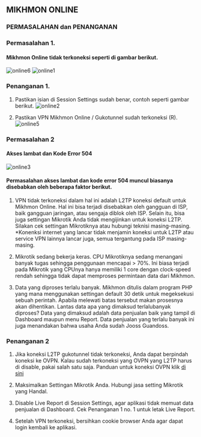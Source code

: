 ## MIKHMON ONLINE
### PERMASALAHAN dan PENANGANAN

### Permasalahan 1. 
#### Mikhmon Online tidak terkoneksi seperti di gambar berikut.
![online6](https://raw.githubusercontent.com/laksa19/laksa19.github.io/master/img/online6.png)
![online1](https://raw.githubusercontent.com/laksa19/laksa19.github.io/master/img/online1.png)

### Penanganan 1.

1. Pastikan isian di Session Settings sudah benar, contoh seperti gambar berikut.
![online2](https://raw.githubusercontent.com/laksa19/laksa19.github.io/master/img/online2.png)

2. Pastikan VPN Mikhmon Online / Gukotunnel sudah terkoneksi (R).
![online5](https://raw.githubusercontent.com/laksa19/laksa19.github.io/master/img/online5.png)

### Permasalahan 2
#### Akses lambat dan Kode Error 504
![online3](https://raw.githubusercontent.com/laksa19/laksa19.github.io/master/img/online3.png)
#### Permasalahan akses lambat dan kode error 504 muncul biasanya disebabkan oleh beberapa faktor berikut.

1. VPN tidak terkoneksi dalam hal ini adalah L2TP koneksi default untuk Mikhmon Online. Hal ini bisa terjadi disebabkan oleh gangguan di ISP, baik gangguan jaringan, atau sengaja diblok oleh ISP. Selain itu, bisa juga settingan Mikrotik Anda tidak mengijinkan untuk koneksi L2TP. Silakan cek settingan Mikrotiknya atau hubungi teknisi masing-masing. *Konenksi internet yang lancar tidak menjamin koneksi untuk L2TP atau service VPN lainnya lancar juga, semua tergantung pada ISP masing-masing.

2. Mikrotik sedang bekerja keras. CPU Mikrotiknya sedang menangani banyak tugas sehingga penggunaan mencapai > 70%. Ini biasa terjadi pada Mikrotik yang CPUnya hanya memiliki 1 core dengan clock-speed rendah sehingga tidak dapat memproses permintaan data dari Mikhmon.

3. Data yang diproses terlalu banyak. Mikhmon ditulis dalam program PHP yang mana menggunakan settingan default 30 detik untuk megeksekusi sebuah perintah. Apabila melewati batas tersebut makan prosesnya akan dihentikan. Lantas data apa yang dimaksud terlalubanyak diproses? Data yang dimaksud adalah data penjualan baik yang tampil di Dashboard maupun menu Report. Data penjualan yang terlalu banyak ini juga menandakan bahwa usaha Anda sudah Jooss Guandoss.

### Penanganan 2
1. Jika koneksi L2TP gukotunnel tidak terkoneksi, Anda dapat berpindah koneksi ke OVPN. Kalau sudah terkoneksi yang OVPN yang L2TP harus di disable, pakai salah satu saja. Panduan untuk koneksi OVPN klik [di sini](https://drive.google.com/file/d/10QxPYIgJM31xxw0auTuy0SobCG-dBYo8/view?usp=sharing)

2. Maksimalkan Settingan Mikrotik Anda. Hubungi jasa setting Mikrotik yang Handal.

3. Disable Live Report di Session Settings, agar aplikasi tidak memuat data penjualan di Dashboard. Cek Penanganan 1 no. 1 untuk letak Live Report.

4. Setelah VPN terkoneksi, bersihkan cookie browser Anda agar dapat login kembali ke aplikasi. 

